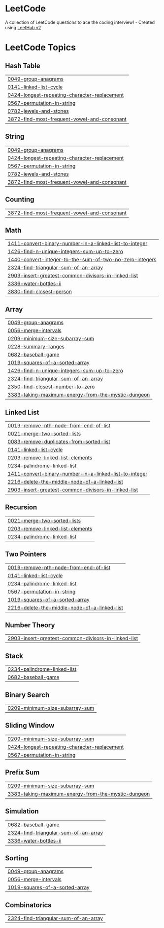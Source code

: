 # LeetCode
A collection of LeetCode questions to ace the coding interview! - Created using [LeetHub v2](https://github.com/arunbhardwaj/LeetHub-2.0)

<!---LeetCode Topics Start-->
# LeetCode Topics
## Hash Table
|  |
| ------- |
| [0049-group-anagrams](https://github.com/Naveen18vn/LeetCode/tree/master/0049-group-anagrams) |
| [0141-linked-list-cycle](https://github.com/Naveen18vn/LeetCode/tree/master/0141-linked-list-cycle) |
| [0424-longest-repeating-character-replacement](https://github.com/Naveen18vn/LeetCode/tree/master/0424-longest-repeating-character-replacement) |
| [0567-permutation-in-string](https://github.com/Naveen18vn/LeetCode/tree/master/0567-permutation-in-string) |
| [0782-jewels-and-stones](https://github.com/Naveen18vn/LeetCode/tree/master/0782-jewels-and-stones) |
| [3872-find-most-frequent-vowel-and-consonant](https://github.com/Naveen18vn/LeetCode/tree/master/3872-find-most-frequent-vowel-and-consonant) |
## String
|  |
| ------- |
| [0049-group-anagrams](https://github.com/Naveen18vn/LeetCode/tree/master/0049-group-anagrams) |
| [0424-longest-repeating-character-replacement](https://github.com/Naveen18vn/LeetCode/tree/master/0424-longest-repeating-character-replacement) |
| [0567-permutation-in-string](https://github.com/Naveen18vn/LeetCode/tree/master/0567-permutation-in-string) |
| [0782-jewels-and-stones](https://github.com/Naveen18vn/LeetCode/tree/master/0782-jewels-and-stones) |
| [3872-find-most-frequent-vowel-and-consonant](https://github.com/Naveen18vn/LeetCode/tree/master/3872-find-most-frequent-vowel-and-consonant) |
## Counting
|  |
| ------- |
| [3872-find-most-frequent-vowel-and-consonant](https://github.com/Naveen18vn/LeetCode/tree/master/3872-find-most-frequent-vowel-and-consonant) |
## Math
|  |
| ------- |
| [1411-convert-binary-number-in-a-linked-list-to-integer](https://github.com/Naveen18vn/LeetCode/tree/master/1411-convert-binary-number-in-a-linked-list-to-integer) |
| [1426-find-n-unique-integers-sum-up-to-zero](https://github.com/Naveen18vn/LeetCode/tree/master/1426-find-n-unique-integers-sum-up-to-zero) |
| [1440-convert-integer-to-the-sum-of-two-no-zero-integers](https://github.com/Naveen18vn/LeetCode/tree/master/1440-convert-integer-to-the-sum-of-two-no-zero-integers) |
| [2324-find-triangular-sum-of-an-array](https://github.com/Naveen18vn/LeetCode/tree/master/2324-find-triangular-sum-of-an-array) |
| [2903-insert-greatest-common-divisors-in-linked-list](https://github.com/Naveen18vn/LeetCode/tree/master/2903-insert-greatest-common-divisors-in-linked-list) |
| [3336-water-bottles-ii](https://github.com/Naveen18vn/LeetCode/tree/master/3336-water-bottles-ii) |
| [3830-find-closest-person](https://github.com/Naveen18vn/LeetCode/tree/master/3830-find-closest-person) |
## Array
|  |
| ------- |
| [0049-group-anagrams](https://github.com/Naveen18vn/LeetCode/tree/master/0049-group-anagrams) |
| [0056-merge-intervals](https://github.com/Naveen18vn/LeetCode/tree/master/0056-merge-intervals) |
| [0209-minimum-size-subarray-sum](https://github.com/Naveen18vn/LeetCode/tree/master/0209-minimum-size-subarray-sum) |
| [0228-summary-ranges](https://github.com/Naveen18vn/LeetCode/tree/master/0228-summary-ranges) |
| [0682-baseball-game](https://github.com/Naveen18vn/LeetCode/tree/master/0682-baseball-game) |
| [1019-squares-of-a-sorted-array](https://github.com/Naveen18vn/LeetCode/tree/master/1019-squares-of-a-sorted-array) |
| [1426-find-n-unique-integers-sum-up-to-zero](https://github.com/Naveen18vn/LeetCode/tree/master/1426-find-n-unique-integers-sum-up-to-zero) |
| [2324-find-triangular-sum-of-an-array](https://github.com/Naveen18vn/LeetCode/tree/master/2324-find-triangular-sum-of-an-array) |
| [2350-find-closest-number-to-zero](https://github.com/Naveen18vn/LeetCode/tree/master/2350-find-closest-number-to-zero) |
| [3383-taking-maximum-energy-from-the-mystic-dungeon](https://github.com/Naveen18vn/LeetCode/tree/master/3383-taking-maximum-energy-from-the-mystic-dungeon) |
## Linked List
|  |
| ------- |
| [0019-remove-nth-node-from-end-of-list](https://github.com/Naveen18vn/LeetCode/tree/master/0019-remove-nth-node-from-end-of-list) |
| [0021-merge-two-sorted-lists](https://github.com/Naveen18vn/LeetCode/tree/master/0021-merge-two-sorted-lists) |
| [0083-remove-duplicates-from-sorted-list](https://github.com/Naveen18vn/LeetCode/tree/master/0083-remove-duplicates-from-sorted-list) |
| [0141-linked-list-cycle](https://github.com/Naveen18vn/LeetCode/tree/master/0141-linked-list-cycle) |
| [0203-remove-linked-list-elements](https://github.com/Naveen18vn/LeetCode/tree/master/0203-remove-linked-list-elements) |
| [0234-palindrome-linked-list](https://github.com/Naveen18vn/LeetCode/tree/master/0234-palindrome-linked-list) |
| [1411-convert-binary-number-in-a-linked-list-to-integer](https://github.com/Naveen18vn/LeetCode/tree/master/1411-convert-binary-number-in-a-linked-list-to-integer) |
| [2216-delete-the-middle-node-of-a-linked-list](https://github.com/Naveen18vn/LeetCode/tree/master/2216-delete-the-middle-node-of-a-linked-list) |
| [2903-insert-greatest-common-divisors-in-linked-list](https://github.com/Naveen18vn/LeetCode/tree/master/2903-insert-greatest-common-divisors-in-linked-list) |
## Recursion
|  |
| ------- |
| [0021-merge-two-sorted-lists](https://github.com/Naveen18vn/LeetCode/tree/master/0021-merge-two-sorted-lists) |
| [0203-remove-linked-list-elements](https://github.com/Naveen18vn/LeetCode/tree/master/0203-remove-linked-list-elements) |
| [0234-palindrome-linked-list](https://github.com/Naveen18vn/LeetCode/tree/master/0234-palindrome-linked-list) |
## Two Pointers
|  |
| ------- |
| [0019-remove-nth-node-from-end-of-list](https://github.com/Naveen18vn/LeetCode/tree/master/0019-remove-nth-node-from-end-of-list) |
| [0141-linked-list-cycle](https://github.com/Naveen18vn/LeetCode/tree/master/0141-linked-list-cycle) |
| [0234-palindrome-linked-list](https://github.com/Naveen18vn/LeetCode/tree/master/0234-palindrome-linked-list) |
| [0567-permutation-in-string](https://github.com/Naveen18vn/LeetCode/tree/master/0567-permutation-in-string) |
| [1019-squares-of-a-sorted-array](https://github.com/Naveen18vn/LeetCode/tree/master/1019-squares-of-a-sorted-array) |
| [2216-delete-the-middle-node-of-a-linked-list](https://github.com/Naveen18vn/LeetCode/tree/master/2216-delete-the-middle-node-of-a-linked-list) |
## Number Theory
|  |
| ------- |
| [2903-insert-greatest-common-divisors-in-linked-list](https://github.com/Naveen18vn/LeetCode/tree/master/2903-insert-greatest-common-divisors-in-linked-list) |
## Stack
|  |
| ------- |
| [0234-palindrome-linked-list](https://github.com/Naveen18vn/LeetCode/tree/master/0234-palindrome-linked-list) |
| [0682-baseball-game](https://github.com/Naveen18vn/LeetCode/tree/master/0682-baseball-game) |
## Binary Search
|  |
| ------- |
| [0209-minimum-size-subarray-sum](https://github.com/Naveen18vn/LeetCode/tree/master/0209-minimum-size-subarray-sum) |
## Sliding Window
|  |
| ------- |
| [0209-minimum-size-subarray-sum](https://github.com/Naveen18vn/LeetCode/tree/master/0209-minimum-size-subarray-sum) |
| [0424-longest-repeating-character-replacement](https://github.com/Naveen18vn/LeetCode/tree/master/0424-longest-repeating-character-replacement) |
| [0567-permutation-in-string](https://github.com/Naveen18vn/LeetCode/tree/master/0567-permutation-in-string) |
## Prefix Sum
|  |
| ------- |
| [0209-minimum-size-subarray-sum](https://github.com/Naveen18vn/LeetCode/tree/master/0209-minimum-size-subarray-sum) |
| [3383-taking-maximum-energy-from-the-mystic-dungeon](https://github.com/Naveen18vn/LeetCode/tree/master/3383-taking-maximum-energy-from-the-mystic-dungeon) |
## Simulation
|  |
| ------- |
| [0682-baseball-game](https://github.com/Naveen18vn/LeetCode/tree/master/0682-baseball-game) |
| [2324-find-triangular-sum-of-an-array](https://github.com/Naveen18vn/LeetCode/tree/master/2324-find-triangular-sum-of-an-array) |
| [3336-water-bottles-ii](https://github.com/Naveen18vn/LeetCode/tree/master/3336-water-bottles-ii) |
## Sorting
|  |
| ------- |
| [0049-group-anagrams](https://github.com/Naveen18vn/LeetCode/tree/master/0049-group-anagrams) |
| [0056-merge-intervals](https://github.com/Naveen18vn/LeetCode/tree/master/0056-merge-intervals) |
| [1019-squares-of-a-sorted-array](https://github.com/Naveen18vn/LeetCode/tree/master/1019-squares-of-a-sorted-array) |
## Combinatorics
|  |
| ------- |
| [2324-find-triangular-sum-of-an-array](https://github.com/Naveen18vn/LeetCode/tree/master/2324-find-triangular-sum-of-an-array) |
<!---LeetCode Topics End-->
